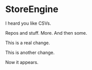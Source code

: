 # StoreEngine

I heard you like CSVs.

Repos and stuff. More. And then some.

This is a real change.

This is another change.

Now it appears.
